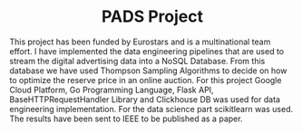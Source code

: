 <h1 align="center">  PADS Project </h1>

This project has been funded by Eurostars and is a multinational team effort. I have implemented the data engineering pipelines that are used to stream the digital advertising data into a NoSQL Database. From this database we have used Thompson Sampling Algorithms to decide on how to optimize the reserve price in an online auction. For this project Google Cloud Platform, Go Programming Language, Flask API, BaseHTTPRequestHandler Library and Clickhouse DB was used for data engineering implementation. For the data science part scikitlearn was used. The results have been sent to IEEE to be published as a paper.
